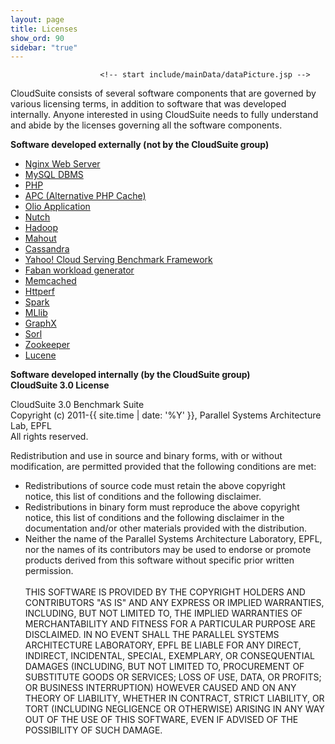 ```yaml
---
layout: page
title: Licenses
show_ord: 90
sidebar: "true"
---
```



<div id="content_outline">
<div id="content-projects"> 

                        <!-- start include/mainData/dataPicture.jsp -->

<p>CloudSuite consists of several software components that are governed by various licensing terms, in addition to software that was developed internally. Anyone interested in using CloudSuite needs to fully understand and abide by the licenses governing all the software components.</p>
<p>
<b>Software developed externally (not by the CloudSuite group)</b>
<ul>
<li><a href="http://nginx.org/LICENSE">Nginx Web Server</a></li>
<li><a href="http://www.gnu.org/licenses/gpl.html">MySQL DBMS</a></li>
<li><a href="http://www.php.net/license/3_01.txt">PHP</a></li>
<li><a href="http://www.php.net/license/3_01.txt">APC (Alternative PHP Cache)</a></li>
<li><a href="https://github.com/shanti/olio/blob/master/LICENSE">Olio Application</a></li>
<!-- <li><a href="http://www.opensource.apple.com/license/apsl/">Darwin Streaming Server</a></li> -->
<li><a href="http://www.apache.org/licenses/LICENSE-2.0">Nutch</a></li>
<li><a href="http://www.apache.org/licenses/LICENSE-2.0">Hadoop</a></li>
<li><a href="http://www.apache.org/licenses/LICENSE-2.0">Mahout</a></li>
<li><a href="http://www.apache.org/licenses/LICENSE-2.0">Cassandra</a></li>
<li><a href="https://github.com/brianfrankcooper/YCSB/blob/master/LICENSE.txt">Yahoo! Cloud Serving Benchmark Framework</a></li>
<li><a href="http://www.opensource.org/licenses/cddl1.php">Faban workload generator</a></li>
<!-- <li><a href ="https://github.com/dslab-epfl/cloud9/blob/master/CLOUD9-LICENSE">Cloud9 software</a></li>
<li><a href="https://github.com/dslab-epfl/cloud9/blob/master/KLEE-LICENSE">KLEE</a></li> -->
<li><a href="https://github.com/memcached/memcached/blob/master/LICENSE">Memcached</a></li>
<!-- <li><a href="http://www.gnu.org/licenses/gpl.html">GraphLab</a></li> -->
<li><a href="https://github.com/httperf/httperf/blob/master/COPYRIGHT">Httperf</a></li>

<li><a href="https://github.com/apache/spark/blob/master/LICENSE">Spark</a></li>
<li><a href="https://github.com/apache/spark/blob/master/LICENSE">MLlib</a></li>
<li><a href="https://github.com/apache/spark/blob/master/LICENSE">GraphX</a></li>
<li><a href="http://www.apache.org/licenses/LICENSE-2.0">Sorl</a></li>
<li><a href="http://www.apache.org/licenses/LICENSE-2.0">Zookeeper</a></li>
<li><a href="http://www.apache.org/licenses/LICENSE-2.0">Lucene</a></li>
</ul>
</p>
<p>
<b>Software developed internally (by the CloudSuite group)</b>
<br/><b>CloudSuite 3.0 License</b>

<p>
CloudSuite 3.0 Benchmark Suite
<br/>	
Copyright (c) 2011-{{ site.time | date: '%Y' }}, Parallel Systems Architecture Lab, EPFL<br/>
All rights reserved.<br/>

Redistribution and use in source and binary forms, with or without<br/>
modification, are permitted provided that the following conditions are met:<br/>
<ul>
<li>
    Redistributions of source code must retain the above copyright<br/>
    notice, this list of conditions and the following disclaimer.<br/>
</li>
 <li>
 Redistributions in binary form must reproduce the above copyright<br/>
 notice, this list of conditions and the following disclaimer in the<br/>
 documentation and/or other materials provided with the distribution.
</li>
<li>
 Neither the name of the Parallel Systems Architecture Laboratory, EPFL, <br/>
 nor the names of its contributors may be used to endorse or promote <br/>
 products derived from this software without specific prior written permission.
</li>
<br/>
THIS SOFTWARE IS PROVIDED BY THE COPYRIGHT HOLDERS AND CONTRIBUTORS "AS IS" AND
ANY EXPRESS OR IMPLIED WARRANTIES, INCLUDING, BUT NOT LIMITED TO, THE IMPLIED
WARRANTIES OF MERCHANTABILITY AND FITNESS FOR A PARTICULAR PURPOSE ARE
DISCLAIMED. IN NO EVENT SHALL THE PARALLEL SYSTEMS ARCHITECTURE LABORATORY, EPFL BE LIABLE
FOR ANY DIRECT, INDIRECT, INCIDENTAL, SPECIAL, EXEMPLARY, OR CONSEQUENTIAL DAMAGES
(INCLUDING, BUT NOT LIMITED TO, PROCUREMENT OF SUBSTITUTE GOODS OR SERVICES;
LOSS OF USE, DATA, OR PROFITS; OR BUSINESS INTERRUPTION) HOWEVER CAUSED AND
ON ANY THEORY OF LIABILITY, WHETHER IN CONTRACT, STRICT LIABILITY, OR TORT
(INCLUDING NEGLIGENCE OR OTHERWISE) ARISING IN ANY WAY OUT OF THE USE OF THIS
SOFTWARE, EVEN IF ADVISED OF THE POSSIBILITY OF SUCH DAMAGE.<br/>
</ul>
</p>

</p>                <!-- end include/mainData/dataPicture.jsp -->

<br/>


</div>
</div>